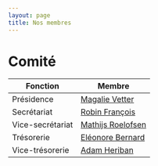 ```yaml
---
layout: page
title: Nos membres
---
```


# Comité


| Fonction         | Membre      |
|------------------|-------------|
| Présidence       | [Magalie Vetter](https://www.linkedin.com/in/magalie-vetter-5626921a7/) |
| Secrétariat      | [Robin François](https://www.linkedin.com/in/r2gf/) |
| Vice-secrétariat | [Mathijs Roelofsen](https://www.linkedin.com/in/mathijs-roelofsen/) |
| Trésorerie       | [Eléonore Bernard](https://www.linkedin.com/in/eleonore-bernard/) |
| Vice-trésorerie  | [Adam Heriban](https://www.linkedin.com/in/adam-heriban-3b74b787/) |
